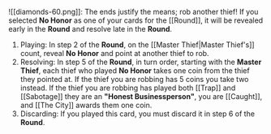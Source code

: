 ![[diamonds-60.png]]: The ends justify the means; rob another thief! If you selected **No Honor** as one of your cards for the [[Round]], it will be revealed early in the **Round** and resolve late in the **Round**.
1. Playing: In step 2 of the **Round**, on the [[Master Thief|Master Thief's]] count, reveal **No Honor** and point at another thief to rob.
2. Resolving: In step 5 of the **Round**, in turn order, starting with the **Master Thief**, each thief who played **No Honor** takes one coin from the thief they pointed at. If the thief you are robbing has 5 coins you take two instead. If the thief you are robbing has played both [[Trap]] and [[Sabotage]] they are an **"Honest Businessperson"**, you are [[Caught]], and [[The City]] awards them one coin. 
3. Discarding: If you played this card, you must discard it in step 6 of the **Round**.
